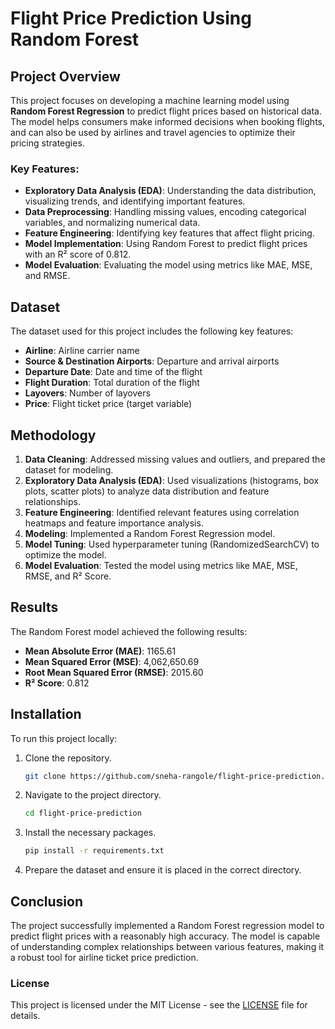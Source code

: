 # Flight Price Prediction Using Random Forest

## Project Overview

This project focuses on developing a machine learning model using **Random Forest Regression** to predict flight prices based on historical data. The model helps consumers make informed decisions when booking flights, and can also be used by airlines and travel agencies to optimize their pricing strategies.

### Key Features:
- **Exploratory Data Analysis (EDA)**: Understanding the data distribution, visualizing trends, and identifying important features.
- **Data Preprocessing**: Handling missing values, encoding categorical variables, and normalizing numerical data.
- **Feature Engineering**: Identifying key features that affect flight pricing.
- **Model Implementation**: Using Random Forest to predict flight prices with an R² score of 0.812.
- **Model Evaluation**: Evaluating the model using metrics like MAE, MSE, and RMSE.

## Dataset

The dataset used for this project includes the following key features:
- **Airline**: Airline carrier name
- **Source & Destination Airports**: Departure and arrival airports
- **Departure Date**: Date and time of the flight
- **Flight Duration**: Total duration of the flight
- **Layovers**: Number of layovers
- **Price**: Flight ticket price (target variable)

## Methodology

1. **Data Cleaning**: Addressed missing values and outliers, and prepared the dataset for modeling.
2. **Exploratory Data Analysis (EDA)**: Used visualizations (histograms, box plots, scatter plots) to analyze data distribution and feature relationships.
3. **Feature Engineering**: Identified relevant features using correlation heatmaps and feature importance analysis.
4. **Modeling**: Implemented a Random Forest Regression model.
5. **Model Tuning**: Used hyperparameter tuning (RandomizedSearchCV) to optimize the model.
6. **Model Evaluation**: Tested the model using metrics like MAE, MSE, RMSE, and R² Score.

## Results

The Random Forest model achieved the following results:
- **Mean Absolute Error (MAE)**: 1165.61
- **Mean Squared Error (MSE)**: 4,062,650.69
- **Root Mean Squared Error (RMSE)**: 2015.60
- **R² Score**: 0.812

## Installation

To run this project locally:

1. Clone the repository.
    ```bash
    git clone https://github.com/sneha-rangole/flight-price-prediction.git
    ```
2. Navigate to the project directory.
    ```bash
    cd flight-price-prediction
    ```
3. Install the necessary packages.
    ```bash
    pip install -r requirements.txt
    ```
4. Prepare the dataset and ensure it is placed in the correct directory.


## Conclusion

The project successfully implemented a Random Forest regression model to predict flight prices with a reasonably high accuracy. The model is capable of understanding complex relationships between various features, making it a robust tool for airline ticket price prediction.

### License

This project is licensed under the MIT License - see the [LICENSE](LICENSE) file for details.

